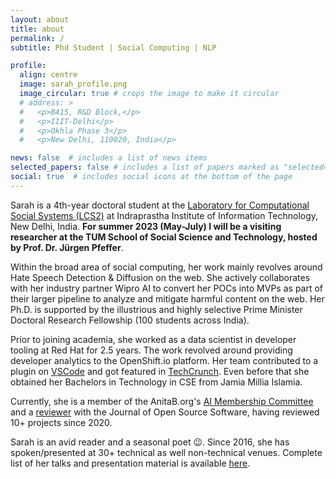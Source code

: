 ```yaml
---
layout: about
title: about
permalink: /
subtitle: Phd Student | Social Computing | NLP

profile:
  align: centre
  image: sarah_profile.png
  image_circular: true # crops the image to make it circular
  # address: >
  #   <p>B415, R&D Block,</p> 
  #   <p>IIIT-Delhi</p>
  #   <p>Okhla Phase 3</p>
  #   <p>New Delhi, 110020, India</p>

news: false  # includes a list of news items
selected_papers: false # includes a list of papers marked as "selected={true}"
social: true  # includes social icons at the bottom of the page
---
```

Sarah is a 4th-year doctoral student at the [Laboratory for Computational Social Systems (LCS2)](https://lcs2.iiitd.edu.in/) at Indraprastha Institute of Information Technology, New Delhi, India. <b>For summer 2023 (May-July) I will be a visiting researcher at the TUM School of Social Science and Technology, hosted by Prof. Dr. Jürgen Pfeffer</b>.

Within the broad area of social computing, her work mainly revolves around Hate Speech Detection & Diffusion on the web. She actively collaborates with her industry partner Wipro AI to convert her POCs into MVPs as part of their larger pipeline to analyze and mitigate harmful content on the web. Her Ph.D. is supported by the illustrious and highly selective Prime Minister Doctoral Research Fellowship (100 students across India).

Prior to joining academia, she worked as a data scientist in developer tooling at Red Hat for 2.5 years. The work revolved around providing developer analytics to the OpenShift.io platform. Her team contributed to a plugin on [VSCode](https://marketplace.visualstudio.com/items?itemName=redhat.fabric8-analytics) and got featured in [TechCrunch](https://techcrunch.com/2017/05/02/red-hat-launches-openshift-io-an-online-ide-for-building-container-based-applications/). Even before that she obtained her Bachelors in Technology in CSE from Jamia Millia Islamia. 

Currently, she is a member of the AnitaB.org's [AI Membership Committee](https://membership.anitab.org/page/connect-with-the-Artificial-Intelligence-Committee) and a [reviewer](https://joss.theoj.org/papers/reviewed_by/@sara-02) with the Journal of Open Source Software, having reviewed 10+ projects since 2020.

Sarah is an avid reader and a seasonal poet 😉. Since 2016, she has spoken/presented at 30+ technical as well non-technical venues. Complete list of her talks and presentation material is available [here](https://github.com/sara-02/pradarshan).
